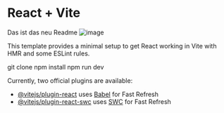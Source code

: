 # React + Vite

Das ist das neu Readme
![image](https://github.com/user-attachments/assets/f6be3d12-2b4c-4c67-b130-a24afa2aae21)

This template provides a minimal setup to get React working in Vite with HMR and some ESLint rules.

git clone
npm install
npm run dev

Currently, two official plugins are available:

- [@vitejs/plugin-react](https://github.com/vitejs/vite-plugin-react/blob/main/packages/plugin-react/README.md) uses [Babel](https://babeljs.io/) for Fast Refresh
- [@vitejs/plugin-react-swc](https://github.com/vitejs/vite-plugin-react-swc) uses [SWC](https://swc.rs/) for Fast Refresh
